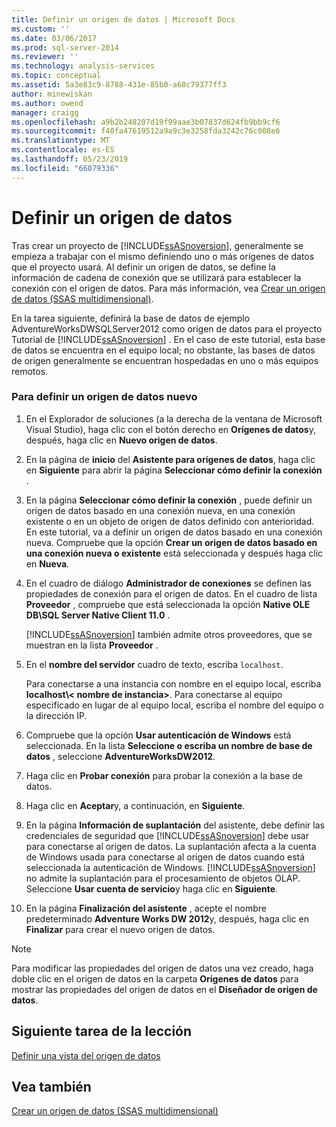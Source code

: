 ```yaml
---
title: Definir un origen de datos | Microsoft Docs
ms.custom: ''
ms.date: 03/06/2017
ms.prod: sql-server-2014
ms.reviewer: ''
ms.technology: analysis-services
ms.topic: conceptual
ms.assetid: 5a3e83c9-8788-431e-85b0-a68c79377ff3
author: minewiskan
ms.author: owend
manager: craigg
ms.openlocfilehash: a9b2b248207d19f99aae3b07837d624fb9bb9cf6
ms.sourcegitcommit: f40fa47619512a9a9c3e3258fda3242c76c008e6
ms.translationtype: MT
ms.contentlocale: es-ES
ms.lasthandoff: 05/23/2019
ms.locfileid: "66079336"
---
```

# <a name="defining-a-data-source"></a>Definir un origen de datos
  Tras crear un proyecto de [!INCLUDE[ssASnoversion](../includes/ssasnoversion-md.md)], generalmente se empieza a trabajar con el mismo definiendo uno o más orígenes de datos que el proyecto usará. Al definir un origen de datos, se define la información de cadena de conexión que se utilizará para establecer la conexión con el origen de datos. Para más información, vea [Crear un origen de datos &#40;SSAS multidimensional&#41;](multidimensional-models/create-a-data-source-ssas-multidimensional.md).  
  
 En la tarea siguiente, definirá la base de datos de ejemplo AdventureWorksDWSQLServer2012 como origen de datos para el proyecto Tutorial de [!INCLUDE[ssASnoversion](../includes/ssasnoversion-md.md)] . En el caso de este tutorial, esta base de datos se encuentra en el equipo local; no obstante, las bases de datos de origen generalmente se encuentran hospedadas en uno o más equipos remotos.  
  
### <a name="to-define-a-new-data-source"></a>Para definir un origen de datos nuevo  
  
1.  En el Explorador de soluciones (a la derecha de la ventana de Microsoft Visual Studio), haga clic con el botón derecho en **Orígenes de datos**y, después, haga clic en **Nuevo origen de datos**.  
  
2.  En la página de **inicio** del **Asistente para orígenes de datos**, haga clic en **Siguiente** para abrir la página **Seleccionar cómo definir la conexión** .  
  
3.  En la página **Seleccionar cómo definir la conexión** , puede definir un origen de datos basado en una conexión nueva, en una conexión existente o en un objeto de origen de datos definido con anterioridad. En este tutorial, va a definir un origen de datos basado en una conexión nueva. Compruebe que la opción **Crear un origen de datos basado en una conexión nueva o existente** está seleccionada y después haga clic en **Nueva**.  
  
4.  En el cuadro de diálogo **Administrador de conexiones** se definen las propiedades de conexión para el origen de datos. En el cuadro de lista **Proveedor** , compruebe que está seleccionada la opción **Native OLE DB\SQL Server Native Client 11.0** .  
  
     [!INCLUDE[ssASnoversion](../includes/ssasnoversion-md.md)] también admite otros proveedores, que se muestran en la lista **Proveedor** .  
  
5.  En el **nombre del servidor** cuadro de texto, escriba `localhost`.  
  
     Para conectarse a una instancia con nombre en el equipo local, escriba **localhost\\< nombre de instancia\>**. Para conectarse al equipo especificado en lugar de al equipo local, escriba el nombre del equipo o la dirección IP.  
  
6.  Compruebe que la opción **Usar autenticación de Windows** está seleccionada. En la lista **Seleccione o escriba un nombre de base de datos** , seleccione **AdventureWorksDW2012**.  
  
7.  Haga clic en **Probar conexión** para probar la conexión a la base de datos.  
  
8.  Haga clic en **Aceptar**y, a continuación, en **Siguiente**.  
  
9. En la página **Información de suplantación** del asistente, debe definir las credenciales de seguridad que [!INCLUDE[ssASnoversion](../includes/ssasnoversion-md.md)] debe usar para conectarse al origen de datos. La suplantación afecta a la cuenta de Windows usada para conectarse al origen de datos cuando está seleccionada la autenticación de Windows. [!INCLUDE[ssASnoversion](../includes/ssasnoversion-md.md)] no admite la suplantación para el procesamiento de objetos OLAP. Seleccione **Usar cuenta de servicio**y haga clic en **Siguiente**.  
  
10. En la página **Finalización del asistente** , acepte el nombre predeterminado **Adventure Works DW 2012**y, después, haga clic en **Finalizar** para crear el nuevo origen de datos.  
  
> [!NOTE]  
>  Para modificar las propiedades del origen de datos una vez creado, haga doble clic en el origen de datos en la carpeta **Orígenes de datos** para mostrar las propiedades del origen de datos en el **Diseñador de origen de datos**.  
  
## <a name="next-task-in-lesson"></a>Siguiente tarea de la lección  
 [Definir una vista del origen de datos](lesson-1-3-defining-a-data-source-view.md)  
  
## <a name="see-also"></a>Vea también  
 [Crear un origen de datos &#40;SSAS multidimensional&#41;](multidimensional-models/create-a-data-source-ssas-multidimensional.md)  
  
  
